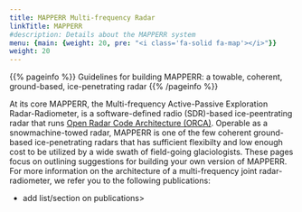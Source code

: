 ```yaml
---
title: MAPPERR Multi-frequency Radar
linkTitle: MAPPERR
#description: Details about the MAPPERR system
menu: {main: {weight: 20, pre: "<i class='fa-solid fa-map'></i>"}}
weight: 20
---
```


{{% pageinfo %}}
Guidelines for building MAPPERR: a towable, coherent, ground-based, ice-penetrating radar
{{% /pageinfo %}}

At its core MAPPERR, the Multi-frequency Active-Passive Exploration Radar-Radiometer, is a software-defined radio (SDR)-based ice-peentrating radar that runs [Open Radar Code Architecture (ORCA)](/docs/radar/). Operable as a snowmachine-towed radar, MAPPERR is one of the few coherent ground-based ice-penetrating radars that has sufficient flexibilty and low enough cost to be utilized by a wide swath of field-going glaciologists. These pages focus on outlining suggestions for building your own version of MAPPERR. For more information on the architecture of a multi-frequency joint radar-radiometer, we refer you to the following publications:
* add list/section on publications>